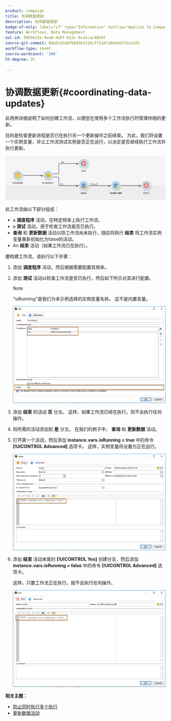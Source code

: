 ```yaml
---
product: campaign
title: 协调数据更新
description: 协调数据更新
badge-v7-only: label="v7" type="Informative" tooltip="Applies to Campaign Classic v7 only"
feature: Workflows, Data Management
exl-id: 9959e22e-9aa0-410f-b22c-9ca1cac46b97
source-git-commit: 8debcd3d8fb883b3316cf75187a86bebf15a1d31
workflow-type: tm+mt
source-wordcount: '300'
ht-degree: 3%

---
```


# 协调数据更新{#coordinating-data-updates}



此用例详细说明了如何创建工作流，以便您在使用多个工作流执行时管理伴随的更新。

目的是检查更新进程是否已在执行另一个更新操作之前结束。 为此，我们将设置一个实例变量，并让工作流测试实例是否正在运行，以决定是否继续执行工作流并执行更新。

![](assets/uc_dataupdate_wkf.png)

此工作流由以下部分组成：

* a **调度程序** 活动，在特定频率上执行工作流。
* a **测试** 活动，用于检查工作流是否已执行。
* **查询** 和 **更新数据** 活动以防工作流尚未执行，随后将执行 **结束** 将工作流实例变量重新初始化为false的活动。
* An **结束** 活动（如果工作流已在执行）。

要构建工作流，请执行以下步骤：

1. 添加 **调度程序** 活动，然后根据需要配置其频率。
1. 添加 **测试** 活动以检查工作流是否已执行，然后如下所示对其进行配置。

   >[!NOTE]
   >
   >&quot;isRunning&quot;是我们为本示例选择的实例变量名称。 这不是内置变量。

   ![](assets/uc_dataupdate_test.png)

1. 添加 **结束** 的活动 **否** 分叉。 这样，如果工作流已经在执行，则不会执行任何操作。
1. 将所需的活动添加到 **是** 分叉。 在我们的例子中， **查询** 和 **更新数据** 活动。
1. 打开第一个活动，然后添加 **instance.vars.isRunning = true** 中的命令 **[!UICONTROL Advanced]** 选项卡。 这样，实例变量将设置为正在运行。

   ![](assets/uc_dataupdate_query.png)

1. 添加 **结束** 活动末尾的 **[!UICONTROL Yes]** 创建分支，然后添加 **instance.vars.isRunning = false** 中的命令 **[!UICONTROL Advanced]** 选项卡。

   这样，只要工作流正在执行，就不会执行任何操作。

   ![](assets/uc_dataupdate_end.png)

**相关主题：**

* [防止同时执行多个执行](monitoring-workflow-execution.md#preventing-simultaneous-multiple-executions)
* [更新数据活动](update-data.md)
